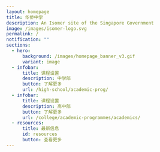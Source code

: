 ```yaml
---
layout: homepage
title: 华侨中学
description: An Isomer site of the Singapore Government
image: /images/isomer-logo.svg
permalink: /
notification: ""
sections:
  - hero:
      background: /images/homepage_banner_v3.gif
      variant: image
  - infobar:
      title: 课程设置
      description: 中学部
      button: 了解更多
      url: /high-school/academic-prog/
  - infobar:
      title: 课程设置
      description: 高中部
      button: 了解更多
      url: /college/academic-programmes/academics/
  - resources:
      title: 最新信息
      id: resources
      button: 查看更多
---
```

